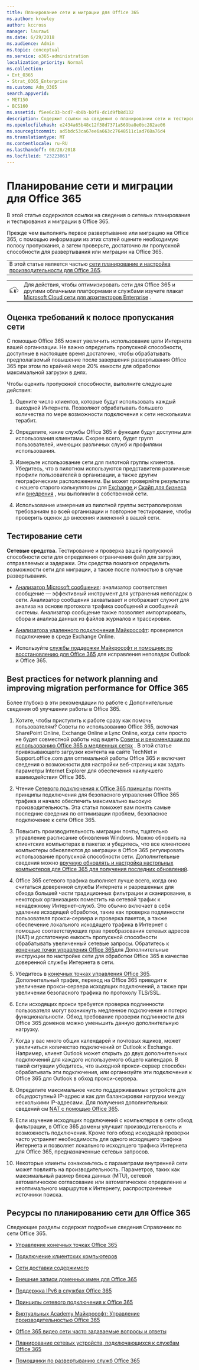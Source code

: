 ```yaml
---
title: Планирование сети и миграции для Office 365
ms.author: krowley
author: kccross
manager: laurawi
ms.date: 6/29/2018
ms.audience: Admin
ms.topic: conceptual
ms.service: o365-administration
localization_priority: Normal
ms.collection:
- Ent_O365
- Strat_O365_Enterprise
ms.custom: Adm_O365
search.appverid:
- MET150
- BCS160
ms.assetid: f5ee6c33-bcd7-4b0b-b0f8-dc1d9fb8d132
description: Содержит ссылки на сведения о планировании сети и тестирования и миграции в Office 365.
ms.openlocfilehash: e2434a65b48c12f38d7371a569ba8e0bc282ae06
ms.sourcegitcommit: ad5bdc53ca67ee6a663c27648511c1ad768a76d4
ms.translationtype: MT
ms.contentlocale: ru-RU
ms.lasthandoff: 08/28/2018
ms.locfileid: "23223061"
---
```

# <a name="network-and-migration-planning-for-office-365"></a>Планирование сети и миграции для Office 365

В этой статье содержатся ссылки на сведения о сетевых планирования и тестирования и миграции в Office 365.
  
Прежде чем выполнять первое развертывание или миграцию на Office 365, с помощью информации из этих статей оцените необходимую полосу пропускания, а затем проверьте, достаточно ли пропускной способности для развертывания или миграции на Office 365.

||
|:-----|
| В этой статье является частью [сети планирование и настройка производительности для Office 365](https://aka.ms/tune).|

|||
|:-----|:-----|
|![Сети облаке Майкрософт для плакат архитекторы предприятия отображается](media/3094be9f-2407-4fa5-896d-aa66ef7b9bb9.png)|Для действия, чтобы оптимизировать сети для Office 365 и другими облачными платформами и службами изучите плакат [Microsoft Cloud сети для архитекторов Enterprise](https://aka.ms/cloudarchnetworking) . |
   
## <a name="estimate-network-bandwidth-requirements"></a>Оценка требований к полосе пропускания сети
<a name="EstimateBandwidthRequirements"> </a>

С помощью Office 365 может увеличить использование цепи Интернета вашей организации. Не важно определить пропускной способности, доступные в настоящее время достаточно, чтобы обрабатывать предполагаемый повышение после завершения развертывания Office 365 при этом по крайней мере 20% емкости для обработки максимальной загрузки в днях.
  
Чтобы оценить пропускной способности, выполните следующие действия:
  
1. Оцените число клиентов, которые будут использовать каждый выходной Интернета. Позволяют обрабатывать большего количества по мере возможности подключения к сети несколькими терабит. 
    
2. Определите, какие службы Office 365 и функции будут доступны для использования клиентами. Скорее всего, будет групп пользователей, имеющих различных служб и профилями использования.
    
3. Измерьте использование сети для пилотной группы клиентов. Убедитесь, что в пилотном используются представителя различные профили пользователей в организации, а также другим географическим расположениям. Вы может проверяйте результаты с нашего старого калькуляторы для [Exchange ](https://go.microsoft.com/fwlink/p/?LinkId=321550)и [Скайп для бизнеса](https://go.microsoft.com/fwlink/p/?LinkId=321551) или [внедрения](https://www.microsoft.com/itshowcase/Article/Content/631/Optimizing-network-performance-for-Microsoft-Office-365) , мы выполнили в собственной сети. 
    
4. Использование измерения из пилотной группы экстраполировав требованиям во всей организации и повторное тестирование, чтобы проверить оценок до внесения изменений в вашей сети.
    
## <a name="test-your-existing-network"></a>Тестирование сети
<a name="calculators"> </a>

 **Сетевые средства.** Тестирование и проверка вашей пропускной способности сети для определения ограничения файл для загрузки, отправляемых и задержки. Эти средства помогают определить возможности сети для миграции, а также после полностью в случае развертывания. 
  
- [Анализатор Microsoft сообщения](https://technet.microsoft.com/library/jj649776.aspx): анализатор соответствия сообщение — эффективный инструмент для устранения неполадок в сети. Анализатор сообщения захватывает и отображает служит для анализа на основе протокола трафика сообщений и сообщений системы. Анализатор сообщение также позволяет импортировать, сбора и анализа данных из файлов журналов и трассировки.
    
- [Анализатора удаленного подключения Майкрософт](https://go.microsoft.com/fwlink/p/?LinkId=517243): проверяется подключение в среде Exchange Online.
    
- Используйте [службы поддержки Майкрософт и помощник по восстановлению для Office 365](https://diagnostics.office.com/#/Download?env=SOC) для исправления неполадок Outlook и Office 365. 
    
## <a name="best-practices-for-network-planning-and-improving-migration-performance-for-office-365"></a>Best practices for network planning and improving migration performance for Office 365
<a name="BestPractices"> </a>

Более глубоко в эти рекомендации по работе с Дополнительные сведения об улучшении работы в Office 365.
  
1. Хотите, чтобы приступить к работе сразу как помочь пользователям? Советы по использованию Office 365, включая SharePoint Online, Exchange Online и Lync Online, когда сети просто не будет совместной работы над видеть [Советы и рекомендации по использованию Office 365 в медленных сетях](https://support.office.com/article/fd16c8d2-4799-4c39-8fd7-045f06640166) . В этой статье привязывающего загрузки контента на сайте TechNet и Support.office.com для оптимальной работы Office 365 и включает сведения о возможности для настройки веб-страниц и как задать параметры Internet Explorer для обеспечения наилучшего взаимодействия Office 365. 
    
2. Чтение [Сетевого подключения к Office 365 принципы](https://aka.ms/o365networkingprinciples) понять принципы подключения для безопасного управления Office 365 трафика и начало обеспечить максимально высокую производительность. Эта статья поможет вам понять самые последние сведения по оптимизации проблем, безопасное подключение к сети Office 365. 
    
3. Повысить производительность миграции почты, тщательно управление расписание обновления Windows. Можно обновить на клиентских компьютерах в пакетах и убедитесь, что все клиентские компьютеры обновляются до миграции в Office 365 регулировать использование пропускной способности сети. Дополнительные сведения можно [вручную обновлять и настройка настольных компьютеров для Office 365 для получения последних обновлений](https://support.microsoft.com/gp/office-2013-365-update).
    
4. Office 365 сетевого трафика выполняет лучше всего, когда оно считаться доверенной службы Интернета и разрешенных для обхода большей части традиционных фильтрации и сканирование, в некоторых организациях поместить на сетевой трафик к ненадежному Интернет-служб. Это обычно включает в себя удаление исходящей обработки, такие как проверка подлинности пользователя прокси-сервера и проверка пакетов, а также обеспечение локального исходящего трафика в Интернет с помощью соответствующих прав преобразования сетевых адресов (NAT) и достаточную емкость пропускной способности обрабатывать увеличенный сетевые запросы. Обратитесь к [конечные точки управления Office 365](https://support.office.com/article/99cab9d4-ef59-4207-9f2b-3728eb46bf9a)для Дополнительные инструкции по настройке сети для обработки Office 365 в качестве доверенной службы Интернета в сети.
    
1. Убедитесь в [конечных точках управления Office 365](https://support.office.com/article/99cab9d4-ef59-4207-9f2b-3728eb46bf9a). Дополнительный трафик, переход на Office 365 приводит к увеличение прокси-сервера исходящих подключений, а также при увеличении безопасного трафика по протоколу TLS/SSL.
    
2. Если исходящих прокси требуется проверка подлинности пользователя могут возникнуть медленное подключение и потерю функциональности. Обход требование проверки подлинности для Office 365 доменов можно уменьшить данную дополнительную нагрузку.
    
3. Когда у вас много общих календарей и почтовых ящиков, может увеличиться количество подключений от Outlook к Exchange. Например, клиент Outlook может открыть до двух дополнительных подключений для каждого используемого общего календаря. В такой ситуации убедитесь, что выходной прокси-сервер способен обрабатывать эти подключения, или организуйте эти подключения к Office 365 для Outlook в обход прокси-сервера.
    
4. Определите максимальное число поддерживаемых устройств для общедоступный IP-адрес и как для балансировки нагрузки между несколькими IP-адресами. Для получения дополнительных сведений см [NAT с помощью Office 365](nat-support-with-office-365.md).
    
5. Если изучение исходящих подключений с компьютеров в сети обход фильтрации, в Office 365 домены улучшит производительность и возможность подключения. Кроме того обход исходящей проверки часто устраняет необходимость для одного исходящего трафика Интернета и позволяет локального исходящего трафика Интернета для Office 365, предназначенные сетевых запросов.
    
6. Некоторые клиенты ознакомьтесь с параметрами внутренней сети может повлиять на производительность. Параметров, таких как максимальный размер блока данных (MTU), сетевой автоматическое согласование или автоматическое определение и неоптимального маршрутов к Интернету, распространенные источники поиска.
    
## <a name="network-planning-reference-for-office-365"></a>Ресурсы по планированию сети для Office 365
<a name="NetReference"> </a>

Следующие разделы содержат подробные сведения Справочник по сети Office 365.
  
- [Управление конечных точках Office 365](https://support.office.com/article/99cab9d4-ef59-4207-9f2b-3728eb46bf9a)
    
- [Подключение клиентских компьютеров](client-connectivity.md)
    
- [Сети доставки содержимого](content-delivery-networks.md)
    
- [Внешние записи доменных имен для Office 365](external-domain-name-system-records.md)
    
- [Поддержка IPv6 в службах Office 365](ipv6-support.md)
    
- [Принципы сетевого подключения к Office 365](https://aka.ms/o365networkingprinciples)
    
- [Виртуальных Academy Майкрософт: Управление производительностью Office 365](https://mva.microsoft.com/en-us/training-courses/office-365-performance-management-8416)
    
- [Office 365 видео сети часто задаваемые вопросы и ответы](office-365-video-networking-faq.md)
    
- [Планирование сетевых устройств, подключающихся к службам Office 365](plan-for-network-devices.md)
    
- [Помощники по развертыванию служб Office 365](deployment-advisors-for-office-365.md)
    

